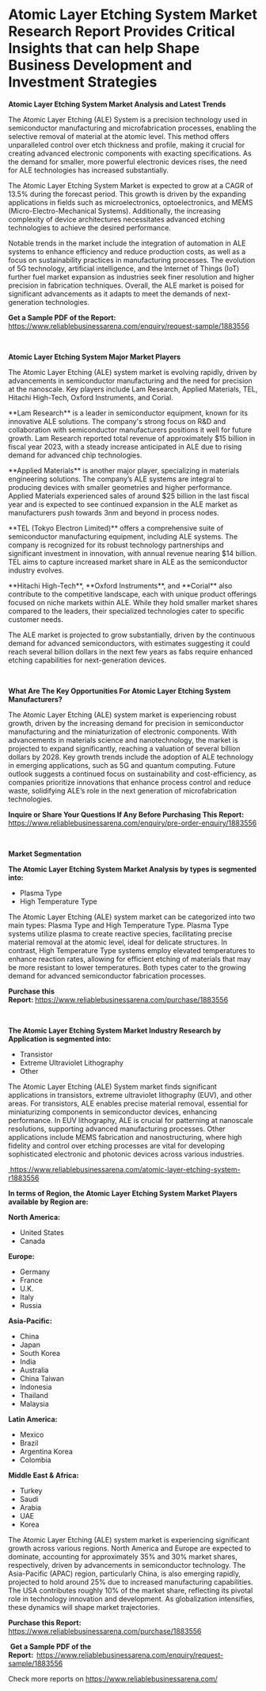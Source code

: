 <p><h1>Atomic Layer Etching System Market Research Report Provides Critical Insights that can help Shape Business Development and Investment Strategies</h1></p><p><strong>Atomic Layer Etching System Market Analysis and Latest Trends</strong></p>
<p><p>The Atomic Layer Etching (ALE) System is a precision technology used in semiconductor manufacturing and microfabrication processes, enabling the selective removal of material at the atomic level. This method offers unparalleled control over etch thickness and profile, making it crucial for creating advanced electronic components with exacting specifications. As the demand for smaller, more powerful electronic devices rises, the need for ALE technologies has increased substantially. </p><p>The Atomic Layer Etching System Market is expected to grow at a CAGR of 13.5% during the forecast period. This growth is driven by the expanding applications in fields such as microelectronics, optoelectronics, and MEMS (Micro-Electro-Mechanical Systems). Additionally, the increasing complexity of device architectures necessitates advanced etching technologies to achieve the desired performance. </p><p>Notable trends in the market include the integration of automation in ALE systems to enhance efficiency and reduce production costs, as well as a focus on sustainability practices in manufacturing processes. The evolution of 5G technology, artificial intelligence, and the Internet of Things (IoT) further fuel market expansion as industries seek finer resolution and higher precision in fabrication techniques. Overall, the ALE market is poised for significant advancements as it adapts to meet the demands of next-generation technologies.</p></p>
<p><strong>Get a Sample PDF of the Report:&nbsp;</strong> <a href="https://www.reliablebusinessarena.com/enquiry/request-sample/1883556?utm_campaign=2530&utm_medium=2&utm_source=Github&utm_content=ia&utm_term=07042025&utm_id=atomic-layer-etching-system">https://www.reliablebusinessarena.com/enquiry/request-sample/1883556</a></p>
<p>&nbsp;</p>
<p><strong>Atomic Layer Etching System Major Market Players</strong></p>
<p><p>The Atomic Layer Etching (ALE) system market is evolving rapidly, driven by advancements in semiconductor manufacturing and the need for precision at the nanoscale. Key players include Lam Research, Applied Materials, TEL, Hitachi High-Tech, Oxford Instruments, and Corial.</p><p>**Lam Research** is a leader in semiconductor equipment, known for its innovative ALE solutions. The company's strong focus on R&D and collaboration with semiconductor manufacturers positions it well for future growth. Lam Research reported total revenue of approximately $15 billion in fiscal year 2023, with a steady increase anticipated in ALE due to rising demand for advanced chip technologies.</p><p>**Applied Materials** is another major player, specializing in materials engineering solutions. The company’s ALE systems are integral to producing devices with smaller geometries and higher performance. Applied Materials experienced sales of around $25 billion in the last fiscal year and is expected to see continued expansion in the ALE market as manufacturers push towards 3nm and beyond in process nodes.</p><p>**TEL (Tokyo Electron Limited)** offers a comprehensive suite of semiconductor manufacturing equipment, including ALE systems. The company is recognized for its robust technology partnerships and significant investment in innovation, with annual revenue nearing $14 billion. TEL aims to capture increased market share in ALE as the semiconductor industry evolves.</p><p>**Hitachi High-Tech**, **Oxford Instruments**, and **Corial** also contribute to the competitive landscape, each with unique product offerings focused on niche markets within ALE. While they hold smaller market shares compared to the leaders, their specialized technologies cater to specific customer needs.</p><p>The ALE market is projected to grow substantially, driven by the continuous demand for advanced semiconductors, with estimates suggesting it could reach several billion dollars in the next few years as fabs require enhanced etching capabilities for next-generation devices.</p></p>
<p>&nbsp;</p>
<p><strong>What Are The Key Opportunities For Atomic Layer Etching System Manufacturers?</strong></p>
<p><p>The Atomic Layer Etching (ALE) system market is experiencing robust growth, driven by the increasing demand for precision in semiconductor manufacturing and the miniaturization of electronic components. With advancements in materials science and nanotechnology, the market is projected to expand significantly, reaching a valuation of several billion dollars by 2028. Key growth trends include the adoption of ALE technology in emerging applications, such as 5G and quantum computing. Future outlook suggests a continued focus on sustainability and cost-efficiency, as companies prioritize innovations that enhance process control and reduce waste, solidifying ALE’s role in the next generation of microfabrication technologies.</p></p>
<p><strong>Inquire or Share Your Questions If Any Before Purchasing This Report:</strong> <a href="https://www.reliablebusinessarena.com/enquiry/pre-order-enquiry/1883556?utm_campaign=2530&utm_medium=2&utm_source=Github&utm_content=ia&utm_term=07042025&utm_id=atomic-layer-etching-system">https://www.reliablebusinessarena.com/enquiry/pre-order-enquiry/1883556</a></p>
<p>&nbsp;</p>
<p><strong>Market Segmentation</strong></p>
<p><strong>The Atomic Layer Etching System Market Analysis by types is segmented into:</strong></p>
<p><ul><li>Plasma Type</li><li>High Temperature Type</li></ul></p>
<p><p>The Atomic Layer Etching (ALE) system market can be categorized into two main types: Plasma Type and High Temperature Type. Plasma Type systems utilize plasma to create reactive species, facilitating precise material removal at the atomic level, ideal for delicate structures. In contrast, High Temperature Type systems employ elevated temperatures to enhance reaction rates, allowing for efficient etching of materials that may be more resistant to lower temperatures. Both types cater to the growing demand for advanced semiconductor fabrication processes.</p></p>
<p><strong>Purchase this Report:&nbsp;</strong><a href="https://www.reliablebusinessarena.com/purchase/1883556?utm_campaign=2530&utm_medium=2&utm_source=Github&utm_content=ia&utm_term=07042025&utm_id=atomic-layer-etching-system">https://www.reliablebusinessarena.com/purchase/1883556</a></p>
<p>&nbsp;</p>
<p><strong>The Atomic Layer Etching System Market Industry Research by Application is segmented into:</strong></p>
<p><ul><li>Transistor</li><li>Extreme Ultraviolet Lithography</li><li>Other</li></ul></p>
<p><p>The Atomic Layer Etching (ALE) System market finds significant applications in transistors, extreme ultraviolet lithography (EUV), and other areas. For transistors, ALE enables precise material removal, essential for miniaturizing components in semiconductor devices, enhancing performance. In EUV lithography, ALE is crucial for patterning at nanoscale resolutions, supporting advanced manufacturing processes. Other applications include MEMS fabrication and nanostructuring, where high fidelity and control over etching processes are vital for developing sophisticated electronic and photonic devices across various industries.</p></p>
<p><a href="https://www.reliablebusinessarena.com/atomic-layer-etching-system-r1883556?utm_campaign=2530&utm_medium=2&utm_source=Github&utm_content=ia&utm_term=07042025&utm_id=atomic-layer-etching-system">&nbsp;https://www.reliablebusinessarena.com/atomic-layer-etching-system-r1883556</a></p>
<p><strong>In terms of Region, the Atomic Layer Etching System Market Players available by Region are:</strong></p>
<p>
    <p> <strong> North America: </strong>
        <ul>
            <li>United States</li>
            <li>Canada</li>
        </ul>
        </p> 
    <p> <strong> Europe: </strong>
        <ul>
            <li>Germany</li>
            <li>France</li>
            <li>U.K.</li>
            <li>Italy</li>
            <li>Russia</li>
        </ul>
        </p> 
    <p> <strong> Asia-Pacific: </strong>
        <ul>
            <li>China</li>
            <li>Japan</li>
            <li>South Korea</li>
            <li>India</li>
            <li>Australia</li>
            <li>China Taiwan</li>
            <li>Indonesia</li>
            <li>Thailand</li>
            <li>Malaysia</li>
        </ul>
        </p> 
    <p> <strong> Latin America: </strong>
        <ul>
            <li>Mexico</li>
            <li>Brazil</li>
            <li>Argentina Korea</li>
            <li>Colombia</li>
        </ul>
        </p> 
    <p> <strong> Middle East & Africa: </strong>
        <ul>
            <li>Turkey</li>
            <li>Saudi</li>
            <li>Arabia</li>
            <li>UAE</li>
            <li>Korea</li>
        </ul>
    </p>
    </p>
<p><p>The Atomic Layer Etching (ALE) system market is experiencing significant growth across various regions. North America and Europe are expected to dominate, accounting for approximately 35% and 30% market shares, respectively, driven by advancements in semiconductor technology. The Asia-Pacific (APAC) region, particularly China, is also emerging rapidly, projected to hold around 25% due to increased manufacturing capabilities. The USA contributes roughly 10% of the market share, reflecting its pivotal role in technology innovation and development. As globalization intensifies, these dynamics will shape market trajectories.</p></p>
<p><strong>Purchase this Report: </strong><a href="https://www.reliablebusinessarena.com/purchase/1883556?utm_campaign=2530&utm_medium=2&utm_source=Github&utm_content=ia&utm_term=07042025&utm_id=atomic-layer-etching-system">https://www.reliablebusinessarena.com/purchase/1883556</a></p>
<p>&nbsp;<strong>Get a Sample PDF of the Report:&nbsp;&nbsp;</strong><a href="https://www.reliablebusinessarena.com/enquiry/request-sample/1883556?utm_campaign=2530&utm_medium=2&utm_source=Github&utm_content=ia&utm_term=07042025&utm_id=atomic-layer-etching-system">https://www.reliablebusinessarena.com/enquiry/request-sample/1883556</a></p>
<p><strong></strong></p>
<p>Check more reports on <a href="https://www.reliablebusinessarena.com/?utm_campaign=2530&utm_medium=2&utm_source=Github&utm_content=ia&utm_term=07042025&utm_id=atomic-layer-etching-system">https://www.reliablebusinessarena.com/</a></p>
